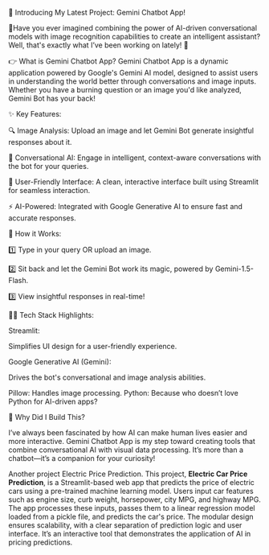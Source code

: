 🌟 Introducing My Latest Project: 
Gemini Chatbot App! 

🌟Have you ever imagined combining the power of AI-driven 
conversational models with image recognition capabilities
to create an intelligent assistant? Well,
that's exactly what I’ve been working on lately!
🚀

👉 What is Gemini Chatbot App?
Gemini Chatbot App is a dynamic application powered by Google's Gemini AI model,
designed to assist users in understanding the world better through conversations
and image inputs. Whether you have a burning question or 
an image you'd like analyzed, Gemini Bot has your back!

✨ Key Features:

🔍 Image Analysis: 
Upload an image and let Gemini Bot generate insightful responses about it.

💬 Conversational AI:
Engage in intelligent, context-aware conversations with the bot for your queries.

🤝 User-Friendly Interface:
A clean, interactive interface built using Streamlit for seamless interaction.

⚡ AI-Powered:
Integrated with Google Generative AI to ensure fast and accurate responses.

🎨 How it Works:

1️⃣ Type in your query OR upload an image.

2️⃣ Sit back and let the Gemini Bot work its magic,
powered by Gemini-1.5-Flash.

3️⃣ View insightful responses in real-time!


👩‍💻 Tech Stack Highlights:

Streamlit:

Simplifies UI design
for a user-friendly experience.

Google Generative AI (Gemini):

Drives the bot's conversational
and image analysis abilities.

Pillow:
Handles image processing.
Python:
Because who doesn’t love Python for AI-driven apps?

🤔 Why Did I Build This?

I’ve always been fascinated by how AI 
can make human lives easier and more interactive.
Gemini Chatbot App is my step toward creating tools 
that combine conversational AI with visual data processing.
It’s more than a chatbot—it’s a companion for your curiosity!




Another project Electric Price Prediction.
This project, **Electric Car Price Prediction**,
is a Streamlit-based web app that predicts the price
of electric cars using a pre-trained machine learning model.
Users input car features such as engine size, curb weight,
horsepower, city MPG, and highway MPG.
The app processes these inputs, passes them to a linear 
regression model loaded from a pickle file, and predicts the car's price. 
The modular design ensures scalability,
with a clear separation of prediction logic and user interface.
It’s an interactive tool that demonstrates the application of AI in pricing predictions.
